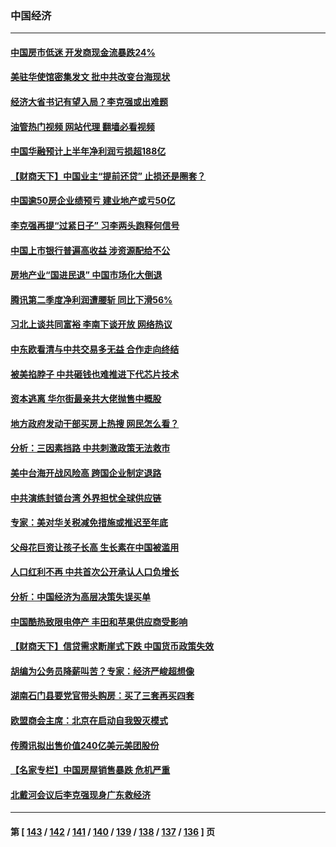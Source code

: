 ### 中国经济
---
#### [中国房市低迷 开发商现金流暴跌24%](../../pages/ncid283/n13805108.md?08182045) 
#### [美驻华使馆密集发文 批中共改变台海现状](../../pages/ncid283/n13805136.md?08182045) 
#### [经济大省书记有望入局？李克强或出难题](../../pages/ncid283/n13804949.md?08182045) 
#### [油管热门视频 网站代理 翻墙必看视频](http://209.222.30.114:81/youtube.html?08182045)
#### [中国华融预计上半年净利润亏损超188亿](../../pages/ncid283/n13804756.md?08182045) 
#### [【财商天下】中国业主“提前还贷” 止损还是圈套？](../../pages/ncid283/n13804614.md?08182045) 
#### [中国逾50房企业绩预亏 建业地产或亏50亿](../../pages/ncid283/n13804771.md?08182045) 
#### [李克强再提“过紧日子” 习李两头跑释何信号](../../pages/ncid283/n13804616.md?08182045) 
#### [中国上市银行普遍高收益 涉资源配给不公](../../pages/ncid283/n13804794.md?08182045) 
#### [房地产业“国进民退” 中国市场化大倒退](../../pages/ncid283/n13804783.md?08182045) 
#### [腾讯第二季度净利润遭腰斩 同比下滑56%](../../pages/ncid283/n13804704.md?08182045) 
#### [习北上谈共同富裕 李南下谈开放 网络热议](../../pages/ncid283/n13804645.md?08182045) 
#### [中东欧看清与中共交易多无益 合作走向终结](../../pages/ncid283/n13804541.md?08182045) 
#### [被美掐脖子 中共砸钱也难推进下代芯片技术](../../pages/ncid283/n13804047.md?08182045) 
#### [资本逃离 华尔街最亲共大佬抛售中概股](../../pages/ncid283/n13804155.md?08182045) 
#### [地方政府发动干部买房上热搜 网民怎么看？](../../pages/ncid283/n13804322.md?08182045) 
#### [分析：三因素挡路 中共刺激政策无法救市](../../pages/ncid283/n13804430.md?08182045) 
#### [美中台海开战风险高 跨国企业制定退路](../../pages/ncid283/n13804488.md?08182045) 
#### [中共演练封锁台湾 外界担忧全球供应链](../../pages/ncid283/n13804395.md?08182045) 
#### [专家：美对华关税减免措施或推迟至年底](../../pages/ncid283/n13804428.md?08182045) 
#### [父母花巨资让孩子长高 生长素在中国被滥用](../../pages/ncid283/n13804209.md?08182045) 
#### [人口红利不再 中共首次公开承认人口负增长](../../pages/ncid283/n13804153.md?08182045) 
#### [分析：中国经济为高层决策失误买单](../../pages/ncid283/n13803888.md?08182045) 
#### [中国酷热致限电停产 丰田和苹果供应商受影响](../../pages/ncid283/n13803914.md?08182045) 
#### [【财商天下】信贷需求断崖式下跌 中国货币政策失效](../../pages/ncid283/n13803974.md?08182045) 
#### [胡编为公务员降薪叫苦？专家：经济严峻超想像](../../pages/ncid283/n13803936.md?08182045) 
#### [湖南石门县要党官带头购房：买了三套再买四套](../../pages/ncid283/n13803897.md?08182045) 
#### [欧盟商会主席：北京在启动自我毁灭模式](../../pages/ncid283/n13803322.md?08182045) 
#### [传腾讯拟出售价值240亿美元美团股份](../../pages/ncid283/n13803884.md?08182045) 
#### [【名家专栏】中国房屋销售暴跌 危机严重](../../pages/ncid283/n13803785.md?08182045) 
#### [北戴河会议后李克强现身广东救经济](../../pages/ncid283/n13803818.md?08182045) 

---
#### 第 [ [143](./143.md?08182045) / [142](./142.md?08182045) / [141](./141.md?08182045) / [140](./140.md?08182045) / [139](./139.md?08182045) / [138](./138.md?08182045) / [137](./137.md?08182045) / [136](./136.md?08182045) ] 页
